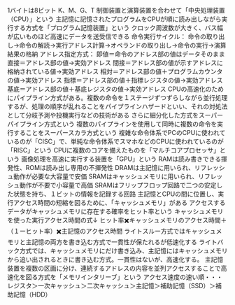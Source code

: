 1バイトは8ビット
K、M、G、T
制御装置と演算装置を合わせて「中央処理装置（CPU）」という
主記憶に記憶されたプログラムをCPUが順に読み出しながら実行する方式を「プログラム記憶装置」という
クロック周波数が大きく、バス幅が広いものほど高速にデータを送受信できる
命令実行サイクル：
命令の取り出し→命令の解読→実行アドレス計算→オペランドの取り出し→命令の実行→演算結果の格納
アドレス指定方式：
即値＝命令のアドレス部の値はデータそのまま
直接＝アドレス部の値→実効アドレス
間接＝アドレス部の値が示すアドレスに格納されている値→実効アドレス
相対＝アドレス部の値＋プログラムカウンタの値→実効アドレス
指標＝アドレス部の値＋指標レジスタの値→実効アドレス
基底＝アドレス部の値＋基底レジスタの値→実効アドレス
CPUの高速化のためにパイプライン方式がある。複数の命令を１ステージずつずらしながら並行処理するが、処理の順序が乱れることをパイプラインハザードといい、それの対処法として分岐予測や投機実行などの技術がある
さらに細分化した方式をスーパーパイプライン方式という
複数のパイプラインを使用して同時に複数の命令を実行することをスーパースカラ方式という
複雑な命令体系でPCのCPUに使われているのが「CISC」で、単純な命令体系でスマホなどのCPUに使われているのが「RISC」という
CPUに複数のコアを備えたものを「マルチコアプロセッサ」という
画像処理を高速に実行する装置を「GPU」という
RAMは読み書きできる揮発性、ROMは読み出し専用の不揮発性
DRAMは主記憶に用いられ、リフレッシュ動作が必要な大容量で安価
SRAMはキャッシュメモリに用いられ、リフレッシュ動作が不要で小容量で高価
SRAMはフリップフロップ回路で二つの安定した状態を持ち、１ビットの情報を記録する回路
主記憶とCPUの間に位置し、実行アクセス時間の短縮を図るために、「キャッシュメモリ」がある
アクセスするデータがキャッシュメモリに存在する確率をヒット率という
キャッシュメモリを使った実行アクセス時間の式↓
ヒット率✖️キャッシュメモリのアクセス時間＋（１ーヒット率）✖️主記憶のアクセス時間
ライトスルー方式ではキャッシュメモリと主記憶の両方を書き込む方式で一貫性が保たれるが低速化する
ライトバック方式では、キャッシュメモリにだけ書き込み、主記憶にはキャッシュメモリから追い出されるときに書き込む方式。一貫性はないが、高速化する。
主記憶装置を複数の区画に分け、連続するアドレスの内容を並列アクセスすることで高速化を図る方式を「メモリインタリーブ」という
アクセス速度の速い順・・・
レジスタ＞一次キャッシュ＞二次キャッシュ＞主記憶＞補助記憶（SSD）＞補助記憶（HDD）

